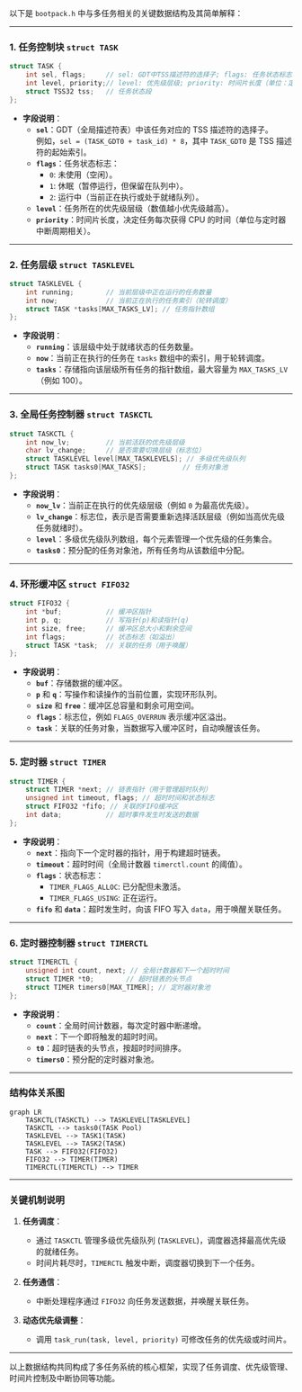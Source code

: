 以下是 `bootpack.h` 中与多任务相关的关键数据结构及其简单解释：

---

### **1. 任务控制块 `struct TASK`**
```c
struct TASK {
    int sel, flags;     // sel: GDT中TSS描述符的选择子; flags: 任务状态标志
    int level, priority;// level: 优先级层级; priority: 时间片长度（单位：定时器中断周期）
    struct TSS32 tss;   // 任务状态段
};
```
- **字段说明**：
  - **`sel`**：GDT（全局描述符表）中该任务对应的 TSS 描述符的选择子。  
    例如，`sel = (TASK_GDT0 + task_id) * 8`，其中 `TASK_GDT0` 是 TSS 描述符的起始索引。
  - **`flags`**：任务状态标志：
    - `0`: 未使用（空闲）。
    - `1`: 休眠（暂停运行，但保留在队列中）。
    - `2`: 运行中（当前正在执行或处于就绪队列）。
  - **`level`**：任务所在的优先级层级（数值越小优先级越高）。
  - **`priority`**：时间片长度，决定任务每次获得 CPU 的时间（单位与定时器中断周期相关）。

---

### **2. 任务层级 `struct TASKLEVEL`**
```c
struct TASKLEVEL {
    int running;        // 当前层级中正在运行的任务数量
    int now;            // 当前正在执行的任务索引（轮转调度）
    struct TASK *tasks[MAX_TASKS_LV]; // 任务指针数组
};
```
- **字段说明**：
  - **`running`**：该层级中处于就绪状态的任务数量。
  - **`now`**：当前正在执行的任务在 `tasks` 数组中的索引，用于轮转调度。
  - **`tasks`**：存储指向该层级所有任务的指针数组，最大容量为 `MAX_TASKS_LV`（例如 100）。

---

### **3. 全局任务控制器 `struct TASKCTL`**
```c
struct TASKCTL {
    int now_lv;         // 当前活跃的优先级层级
    char lv_change;     // 是否需要切换层级（标志位）
    struct TASKLEVEL level[MAX_TASKLEVELS]; // 多级优先级队列
    struct TASK tasks0[MAX_TASKS];         // 任务对象池
};
```
- **字段说明**：
  - **`now_lv`**：当前正在执行的优先级层级（例如 `0` 为最高优先级）。
  - **`lv_change`**：标志位，表示是否需要重新选择活跃层级（例如当高优先级任务就绪时）。
  - **`level`**：多级优先级队列数组，每个元素管理一个优先级的任务集合。
  - **`tasks0`**：预分配的任务对象池，所有任务均从该数组中分配。

---

### **4. 环形缓冲区 `struct FIFO32`**
```c
struct FIFO32 {
    int *buf;           // 缓冲区指针
    int p, q;           // 写指针(p)和读指针(q)
    int size, free;     // 缓冲区总大小和剩余空间
    int flags;          // 状态标志（如溢出）
    struct TASK *task;  // 关联的任务（用于唤醒）
};
```
- **字段说明**：
  - **`buf`**：存储数据的缓冲区。
  - **`p`** 和 **`q`**：写操作和读操作的当前位置，实现环形队列。
  - **`size`** 和 **`free`**：缓冲区总容量和剩余可用空间。
  - **`flags`**：标志位，例如 `FLAGS_OVERRUN` 表示缓冲区溢出。
  - **`task`**：关联的任务对象，当数据写入缓冲区时，自动唤醒该任务。

---

### **5. 定时器 `struct TIMER`**
```c
struct TIMER {
    struct TIMER *next; // 链表指针（用于管理超时队列）
    unsigned int timeout, flags; // 超时时间和状态标志
    struct FIFO32 *fifo; // 关联的FIFO缓冲区
    int data;           // 超时事件发生时发送的数据
};
```
- **字段说明**：
  - **`next`**：指向下一个定时器的指针，用于构建超时链表。
  - **`timeout`**：超时时间（全局计数器 `timerctl.count` 的阈值）。
  - **`flags`**：状态标志：
    - `TIMER_FLAGS_ALLOC`: 已分配但未激活。
    - `TIMER_FLAGS_USING`: 正在运行。
  - **`fifo`** 和 **`data`**：超时发生时，向该 FIFO 写入 `data`，用于唤醒关联任务。

---

### **6. 定时器控制器 `struct TIMERCTL`**
```c
struct TIMERCTL {
    unsigned int count, next; // 全局计数器和下一个超时时间
    struct TIMER *t0;        // 超时链表的头节点
    struct TIMER timers0[MAX_TIMER]; // 定时器对象池
};
```
- **字段说明**：
  - **`count`**：全局时间计数器，每次定时器中断递增。
  - **`next`**：下一个即将触发的超时时间。
  - **`t0`**：超时链表的头节点，按超时时间排序。
  - **`timers0`**：预分配的定时器对象池。

---

### **结构体关系图**
```mermaid
graph LR
    TASKCTL(TASKCTL) --> TASKLEVEL[TASKLEVEL]
    TASKCTL --> tasks0(TASK Pool)
    TASKLEVEL --> TASK1(TASK)
    TASKLEVEL --> TASK2(TASK)
    TASK --> FIFO32(FIFO32)
    FIFO32 --> TIMER(TIMER)
    TIMERCTL(TIMERCTL) --> TIMER
```

---

### **关键机制说明**
1. **任务调度**：
   - 通过 `TASKCTL` 管理多级优先级队列 (`TASKLEVEL`)，调度器选择最高优先级的就绪任务。
   - 时间片耗尽时，`TIMERCTL` 触发中断，调度器切换到下一个任务。

2. **任务通信**：
   - 中断处理程序通过 `FIFO32` 向任务发送数据，并唤醒关联任务。

3. **动态优先级调整**：
   - 调用 `task_run(task, level, priority)` 可修改任务的优先级或时间片。

---

以上数据结构共同构成了多任务系统的核心框架，实现了任务调度、优先级管理、时间片控制及中断协同等功能。